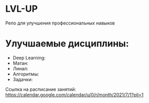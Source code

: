 # LVL-UP
Репо для улучшения профессиональных навыков

# Улучшаемые дисциплины: 
- Deep Learning: 
- Матан:
- Линал:
- Алгоритмы:
- Задачки:

Ссылка на расписание занятий: https://calendar.google.com/calendar/u/0/r/month/2021/7/1?pli=1
